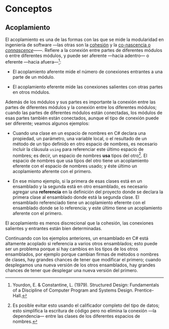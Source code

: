 # Conceptos

## Acoplamiento

El acoplamiento es una de las formas con las que se mide la modularidad en
ingeniería de software —las otras son la [cohesión](./4_Cohesion.md) y la
[co-nascencia o *connascence*](./4_Connascence.md)——. Refiere a la conexión
entre partes de diferentes módulos o entre diferentes módulos, y puede ser
aferente —hacia adentro— o eferente —hacia afuera—[^1]:

* El acoplamiento aferente mide el número de conexiones entrantes a una parte de
un módulo.

* El acoplamiento eferente mide las conexiones salientes con otras partes en
  otros módulos.

Además de los módulos y sus partes es importante la conexión entre las partes de
diferentes módulos y la conexión entre los diferentes módulos; cuando las partes
de diferentes módulos están conectadas, los módulos de esas partes también están
conectados, aunque el tipo de conexión puede ser diferente; veamos algunos
ejemplos:

* Cuando una clase en un espacio de nombres en C# declara una propiedad, un
  parámetro, una variable local, o el resultado de un método de un tipo definido
  en otro espacio de nombres, es necesario incluir la cláusula `using` para
  referenciar este último espacio de nombres; es decir, un espacio de nombres
  **usa** tipos del otro[^2]. El espacio de nombres que usa tipos del otro tiene
  un acoplamiento eferente con el espacio de nombres usado; y éste último un
  acoplamiento aferente con el primero.

* En ese mismo ejemplo, si la primera de esas clases está en un ensamblado y la
  segunda está en otro ensamblado, es necesario agregar una **referencia** en la
  definición del proyecto donde se declara la primera clase al ensamblado donde
  está la segunda clase. El ensamblado referenciado tiene un acoplamiento
  eferente con el ensamblado donde se lo referencia; y este último tiene un
  acoplamiento aferente con el primero.

El acoplamiento es menos discrecional que la cohesión, las conexiones salientes
y entrantes están bien determinadas.

Continuando con los ejemplos anteriores, un ensamblado en C# está altamente
acoplado si referencia a varios otros ensamblados; esto puede ser un problema
porque si hay cambios en los tipos de los otros ensamblados, por ejemplo porque
cambian firmas de métodos o nombres de clases, hay grandes chances de tener que
modificar el primero; cuando desplegamos una nueva versión de los otros
ensamblados, hay grandes chances de tener que desplegar una nueva versión del
primero.

[^1]: Yourdon, E. & Constantine, L. (1979). Structured Design: Fundamentals of a
    Discipline of Computer Program and Systems Design. Prentice-Hall.
[^2]: Es posible evitar esto usando el calificador completo del tipo de datos;
    esto simplifica la escritura de código pero no elimina la conexión —la
    dependencia— entre las clases de los diferentes espacios de nombres.
